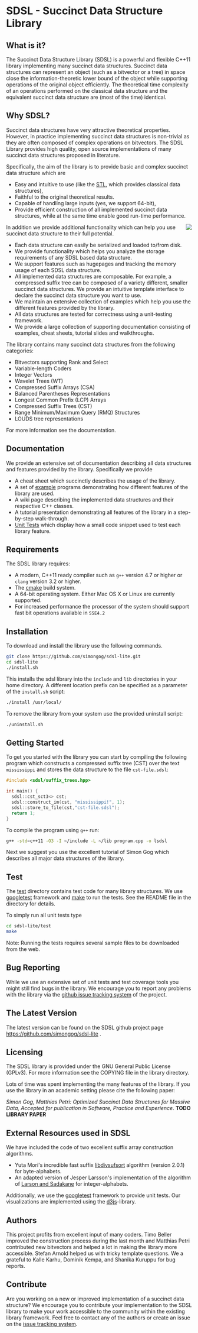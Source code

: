 SDSL - Succinct Data Structure Library
=========

What is it?
-----------

The Succinct Data Structure Library (SDSL) is a powerful and flexible C++11
library implementing many succinct data structures. Succinct data structures
can represent an object (such as a bitvector or a tree) in space close the
information-theoretic lower bound of the object while supporting operations
of the original object efficiently. The theoretical time complexity of an
operations performed on the classical data structure and the equivalent
succinct data structure are (most of the time) identical.

Why SDSL?
--------

Succinct data structures have very attractive theoretical properties. However,
in practice implementing succinct data structures is non-trivial as they are
often composed of complex operations on bitvectors. The SDSL Library provides
high quality, open source implementations of many succinct data structures
proposed in literature.

Specifically, the aim of the library is to provide basic and complex succinct
data structure which are

  * Easy and intuitive to use (like the [STL][STL], which provides classical data structures),
  * Faithful to the original theoretical results.
  * Capable of handling large inputs (yes, we support 64-bit),
  * Provide efficient construction of all implemented succinct data structures, while at the same time enable good run-time performance.

<img align="right" src="extras/example-storage-visualization-smaller.png?raw=true" />

In addition we provide additional functionality which can help you use succinct
data structure to their full potential.

  * Each data structure can easily be serialized and loaded to/from disk.
  * We provide functionality which helps you analyze the storage requirements of any
  SDSL based data structure.
  * We support features such as hugepages and tracking the memory usage of each
  SDSL data structure.
  * All implemented data structures are composable. For example, a compressed
  suffix tree can be composed of a variety different, smaller succinct data structures.
  We provide an intuitive template interface to declare the succinct data structure
  you want to use.
  * We maintain an extensive collection of examples which help you use the different
  features provided by the library.
  * All data structures are tested for correctness using a unit-testing framework.
  * We provide a large collection of supporting documentation consisting of examples,
    cheat sheets, tutorial slides and walkthroughs.

The library contains many succinct data structures from the following categories:

 * Bitvectors supporting Rank and Select
 * Variable-length Coders
 * Integer Vectors
 * Wavelet Trees (WT)
 * Compressed Suffix Arrays (CSA)
 * Balanced Parentheses Representations
 * Longest Common Prefix (LCP) Arrays
 * Compressed Suffix Trees (CST)
 * Range Minimum/Maximum Query (RMQ) Structures
 * LOUDS tree representations

For more information see the documentation.

Documentation
-------------

We provide an extensive set of documentation describing all data structures
and features provided by the library. Specifically we provide

* A cheat sheet which succinctly describes the usage of the library.
* A set of [example](examples/) programs demonstrating how different features
of the library are used.
* A wiki page describing the implemented data structures and their respective
C++ classes.
* A tutorial presentation demonstrating all features of the library in a
step-by-step walk-through.
* [Unit Tests](test/) which display how a small code snippet used to test each
library feature.

Requirements
------------

The SDSL library requires:

* A modern, C++11 ready compiler such as `g++` version 4.7 or higher or `clang` version 3.2 or higher.
* The [cmake]() build system.
* A 64-bit operating system. Either Mac OS X or Linux are currently supported.
* For increased performance the processor of the system should support fast bit operations available in `SSE4.2`

Installation
------------

To download and install the library use the following commands.

```sh
git clone https://github.com/simongog/sdsl-lite.git
cd sdsl-lite
./install.sh
```

This installs the sdsl library into the `include` and `lib` directories in your
home directory. A different location prefix can be specified as a parameter of
the `install.sh` script:

```sh
./install /usr/local/
```

To remove the library from your system use the provided uninstall script:

```sh
./uninstall.sh
```

Getting Started
------------

To get you started with the library you can start by compiling the following
program which constructs a compressed suffix tree (CST) over the
text `mississippi` and stores the data structure to the file `cst-file.sdsl`:

```cpp
#include <sdsl/suffix_trees.hpp>

int main() {
  sdsl::cst_sct3<> cst;
  sdsl::construct_im(cst, "mississippi!", 1);
  sdsl::store_to_file(cst,"cst-file.sdsl");
  return 1;
}
```

To compile the program using `g++` run:

```sh
g++ -std=c++11 -O3 -I ~/include -L ~/lib program.cpp -o lsdsl
```

Next we suggest you use the excellent tutorial of Simon Gog which describes
all major data structures of the library.

Test
----

The [test](./test) directory contains test code for many library
structures. We use [googletest][GTEST] framework and [make][MAKE]
to run the tests. See the README file in the directory for details.

To simply run all unit tests type

```sh
cd sdsl-lite/test
make
```

Note: Running the tests requires several sample files to be downloaded from the web.

Bug Reporting
------------

While we use an extensive set of unit tests and test coverage tools you might
still find bugs in the library. We encourage you to report any problems with
the library via the [github issue tracking system](https://github.com/simongog/sdsl-lite/issues)
of the project.

The Latest Version
------------------

The latest version can be found on the SDSL github project page https://github.com/simongog/sdsl-lite .


Licensing
---------

The SDSL library is provided under the GNU General Public License (GPLv3). For
more information see the COPYING file in the library directory.

Lots of time was spent implementing the many features of the library. If you
use the library in an academic setting please cite the following paper:

_Simon Gog, Matthias Petri: Optimized Succinct Data Structures for Massive Data, Accepted for publication in Software, Practice and Experience_. **TODO LIBRARY PAPER**

## External Resources used in SDSL

We have included the code of two excellent suffix array
construction algorithms.

* Yuta Mori's incredible fast suffix [libdivsufsort][DIVSUF]
  algorithm (version 2.0.1) for byte-alphabets.
* An adapted version of Jesper Larsson's implementation of the
  algorithm of [Larson and Sadakane][LS] for integer-alphabets.

Additionally, we use the [googletest][GTEST] framework to provide unit tests.
Our visualizations are implemented using the [d3js][d3js]-library.

Authors
--------

This project profits from excellent input of many coders. Timo Beller improved
the construction process during the last month and Matthias Petri contributed
new bitvectors and helped a lot in making the library more accessible. Stefan
Arnold helped us with tricky template questions. We a grateful to Kalle Karhu,
Dominik Kempa, and Shanika Kuruppu for bug reports.

Contribute
----------

Are you working on a new or improved implementation of a succinct data structure?
We encourage you to contribute your implementation to the SDSL library to make
your work accessible to the community within the existing library framework.
Feel free to contact any of the authors or create an issue on the
[issue tracking system](https://github.com/simongog/sdsl-lite/issues).


[STL]: http://www.sgi.com/tech/stl/ "Standart Template Library"
[pz]: http://pizzachili.di.unipi.it/ "Pizza&amp;Chli"
[d3js]: http://d3js.org "D3JS library"
[cmake]: http://www.cmake.org/ "CMake tool"
[MAKE]: http://www.gnu.org/software/make/ "GNU Make"
[gcc]: http://gcc.gnu.org/ "GNU Compiler Collection"
[DBLPCSTRES]: http://people.eng.unimelb.edu.au/sgog/sdsl_explore/dblp.xml.100MB_cst_sada_wt_rlmn_lcp_tree2.html "CST visualization"
[SPE]: http://people.eng.unimelb.edu.au/sgog/optimized.pdf "Preprint SP&amp;E article"
[DIVSUF]: http://code.google.com/p/libdivsufsort/ "libdivsufsort"
[LS]: http://www.sciencedirect.com/science/article/pii/S0304397507005257 "Larson &amp; Sadakane Algorithm"
[GTEST]: https://code.google.com/p/googletest/ "Google C++ Testing Framework"

